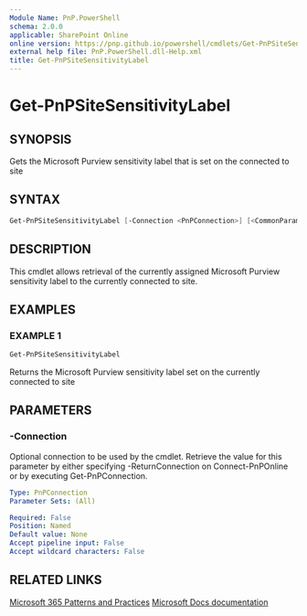 ```yaml
---
Module Name: PnP.PowerShell
schema: 2.0.0
applicable: SharePoint Online
online version: https://pnp.github.io/powershell/cmdlets/Get-PnPSiteSensitivityLabel.html
external help file: PnP.PowerShell.dll-Help.xml
title: Get-PnPSiteSensitivityLabel
---
```

  
# Get-PnPSiteSensitivityLabel

## SYNOPSIS
Gets the Microsoft Purview sensitivity label that is set on the connected to site

## SYNTAX

```powershell
Get-PnPSiteSensitivityLabel [-Connection <PnPConnection>] [<CommonParameters>]
```

## DESCRIPTION
This cmdlet allows retrieval of the currently assigned Microsoft Purview sensitivity label to the currently connected to site.

## EXAMPLES

### EXAMPLE 1
```powershell
Get-PnPSiteSensitivityLabel
```

Returns the Microsoft Purview sensitivity label set on the currently connected to site

## PARAMETERS

### -Connection
Optional connection to be used by the cmdlet. Retrieve the value for this parameter by either specifying -ReturnConnection on Connect-PnPOnline or by executing Get-PnPConnection.

```yaml
Type: PnPConnection
Parameter Sets: (All)

Required: False
Position: Named
Default value: None
Accept pipeline input: False
Accept wildcard characters: False
```

## RELATED LINKS

[Microsoft 365 Patterns and Practices](https://aka.ms/m365pnp)
[Microsoft Docs documentation](https://learn.microsoft.com/sharepoint/dev/solution-guidance/modern-experience-site-classification#programmatically-read-the-classification-of-a-site)